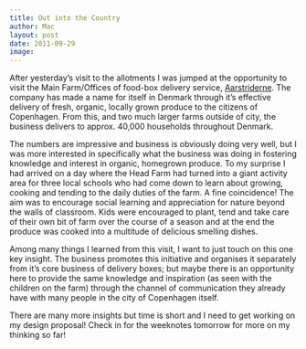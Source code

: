 ```yaml
---
title: Out into the Country
author: Mac
layout: post
date: 2011-09-29
image: 
---
```


After yesterday&#8217;s visit to the allotments I was jumped at the opportunity to visit the Main Farm/Offices of food-box delivery service, [Aarstriderne][1]. The company has made a name for itself in Denmark through it&#8217;s effective delivery of fresh, organic, locally grown produce to the citizens of Copenhagen. From this, and two much larger farms outside of city, the business delivers to approx. 40,000 households throughout Denmark. 

The numbers are impressive and business is obviously doing very well, but I was more interested in specifically what the business was doing in fostering knowledge and interest in organic, homegrown produce. To my surprise I had arrived on a day where the Head Farm had turned into a giant activity area for three local schools who had come down to learn about growing, cooking and tending to the daily duties of the farm. A fine coincidence! The aim was to encourage social learning and appreciation for nature beyond the walls of classroom. Kids were encouraged to plant, tend and take care of their own bit of farm over the course of a season and at the end the produce was cooked into a multitude of delicious smelling dishes. 

Among many things I learned from this visit, I want to just touch on this one key insight. The business promotes this initiative and organises it separately from it&#8217;s core business of delivery boxes; but maybe there is an opportunity here to provide the same knowledge and inspiration (as seen with the children on the farm) through the channel of communication they already have with many people in the city of Copenhagen itself.

There are many more insights but time is short and I need to get working on my design proposal! Check in for the weeknotes tomorrow for more on my thinking so far!

 [1]: http://www.aarstiderne.com
